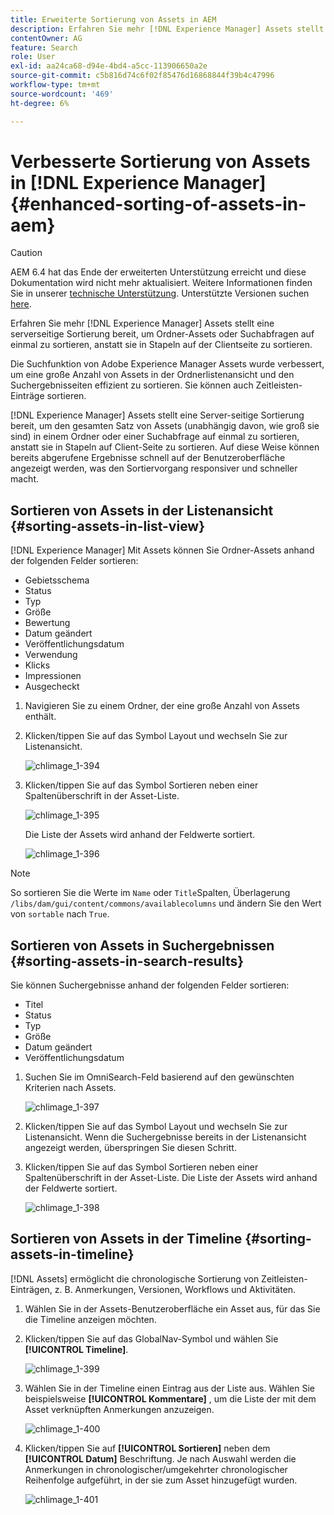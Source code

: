 ```yaml
---
title: Erweiterte Sortierung von Assets in AEM
description: Erfahren Sie mehr [!DNL Experience Manager] Assets stellt eine serverseitige Sortierung bereit, um Ordner-Assets oder Suchabfragen auf einmal zu sortieren, anstatt sie in Stapeln auf der Clientseite zu sortieren.
contentOwner: AG
feature: Search
role: User
exl-id: aa24ca68-d94e-4bd4-a5cc-113906650a2e
source-git-commit: c5b816d74c6f02f85476d16868844f39b4c47996
workflow-type: tm+mt
source-wordcount: '469'
ht-degree: 6%

---
```


# Verbesserte Sortierung von Assets in [!DNL Experience Manager] {#enhanced-sorting-of-assets-in-aem}

>[!CAUTION]
>
>AEM 6.4 hat das Ende der erweiterten Unterstützung erreicht und diese Dokumentation wird nicht mehr aktualisiert. Weitere Informationen finden Sie in unserer [technische Unterstützung](https://helpx.adobe.com/de/support/programs/eol-matrix.html). Unterstützte Versionen suchen [here](https://experienceleague.adobe.com/docs/?lang=de).

Erfahren Sie mehr [!DNL Experience Manager] Assets stellt eine serverseitige Sortierung bereit, um Ordner-Assets oder Suchabfragen auf einmal zu sortieren, anstatt sie in Stapeln auf der Clientseite zu sortieren.

Die Suchfunktion von Adobe Experience Manager Assets wurde verbessert, um eine große Anzahl von Assets in der Ordnerlistenansicht und den Suchergebnisseiten effizient zu sortieren. Sie können auch Zeitleisten-Einträge sortieren.

[!DNL Experience Manager] Assets stellt eine Server-seitige Sortierung bereit, um den gesamten Satz von Assets (unabhängig davon, wie groß sie sind) in einem Ordner oder einer Suchabfrage auf einmal zu sortieren, anstatt sie in Stapeln auf Client-Seite zu sortieren. Auf diese Weise können bereits abgerufene Ergebnisse schnell auf der Benutzeroberfläche angezeigt werden, was den Sortiervorgang responsiver und schneller macht.

## Sortieren von Assets in der Listenansicht {#sorting-assets-in-list-view}

[!DNL Experience Manager] Mit Assets können Sie Ordner-Assets anhand der folgenden Felder sortieren:

* Gebietsschema
* Status
* Typ
* Größe
* Bewertung
* Datum geändert
* Veröffentlichungsdatum
* Verwendung
* Klicks
* Impressionen
* Ausgecheckt

1. Navigieren Sie zu einem Ordner, der eine große Anzahl von Assets enthält.
1. Klicken/tippen Sie auf das Symbol Layout und wechseln Sie zur Listenansicht.

   ![chlimage_1-394](assets/chlimage_1-394.png)

1. Klicken/tippen Sie auf das Symbol Sortieren neben einer Spaltenüberschrift in der Asset-Liste.

   ![chlimage_1-395](assets/chlimage_1-395.png)

   Die Liste der Assets wird anhand der Feldwerte sortiert.

   ![chlimage_1-396](assets/chlimage_1-396.png)

>[!NOTE]
>
>So sortieren Sie die Werte im `Name` oder `Title`Spalten, Überlagerung `/libs/dam/gui/content/commons/availablecolumns` und ändern Sie den Wert von `sortable` nach `True`.

## Sortieren von Assets in Suchergebnissen {#sorting-assets-in-search-results}

Sie können Suchergebnisse anhand der folgenden Felder sortieren:

* Titel
* Status
* Typ
* Größe
* Datum geändert
* Veröffentlichungsdatum

1. Suchen Sie im OmniSearch-Feld basierend auf den gewünschten Kriterien nach Assets.

   ![chlimage_1-397](assets/chlimage_1-397.png)

1. Klicken/tippen Sie auf das Symbol Layout und wechseln Sie zur Listenansicht. Wenn die Suchergebnisse bereits in der Listenansicht angezeigt werden, überspringen Sie diesen Schritt.
1. Klicken/tippen Sie auf das Symbol Sortieren neben einer Spaltenüberschrift in der Asset-Liste. Die Liste der Assets wird anhand der Feldwerte sortiert.

   ![chlimage_1-398](assets/chlimage_1-398.png)

## Sortieren von Assets in der Timeline {#sorting-assets-in-timeline}

[!DNL Assets] ermöglicht die chronologische Sortierung von Zeitleisten-Einträgen, z. B. Anmerkungen, Versionen, Workflows und Aktivitäten.

1. Wählen Sie in der Assets-Benutzeroberfläche ein Asset aus, für das Sie die Timeline anzeigen möchten.
1. Klicken/tippen Sie auf das GlobalNav-Symbol und wählen Sie **[!UICONTROL Timeline]**.

   ![chlimage_1-399](assets/chlimage_1-399.png)

1. Wählen Sie in der Timeline einen Eintrag aus der Liste aus. Wählen Sie beispielsweise **[!UICONTROL Kommentare]** , um die Liste der mit dem Asset verknüpften Anmerkungen anzuzeigen.

   ![chlimage_1-400](assets/chlimage_1-400.png)

1. Klicken/tippen Sie auf **[!UICONTROL Sortieren]** neben dem **[!UICONTROL Datum]** Beschriftung. Je nach Auswahl werden die Anmerkungen in chronologischer/umgekehrter chronologischer Reihenfolge aufgeführt, in der sie zum Asset hinzugefügt wurden.

   ![chlimage_1-401](assets/chlimage_1-401.png)
